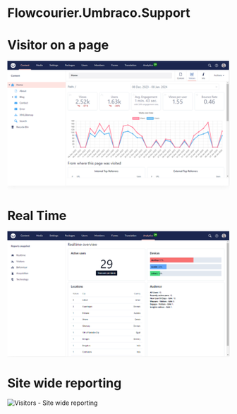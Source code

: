 # Flowcourier.Umbraco.Support
# Visitor on a page
![Visitors - page specific reporting](images/visitors-page-specific-reporting.png)

# Real Time
![Real Time](images/analytics-realtime.png)

# Site wide reporting
![Visitors -  Site wide reporting](images/analytics-site-wide-reports)

